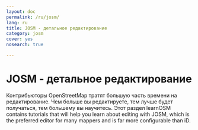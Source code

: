 ```yaml
---
layout: doc
permalink: /ru/josm/
lang: ru
title: JOSM - детальное редактирование
category: josm
cover: yes
nosearch: true

---
```


JOSM - детальное редактирование
================


Контрибьюторы OpenStreetMap тратят большую часть времени на редактирование. Чем больше вы
редактируете, тем лучше будет получаться, тем большему вы научитесь. Этот раздел learnOSM
contains tutorials that will help you learn about editing with JOSM, which is the preferred editor for many mappers and is far more configurable than iD.